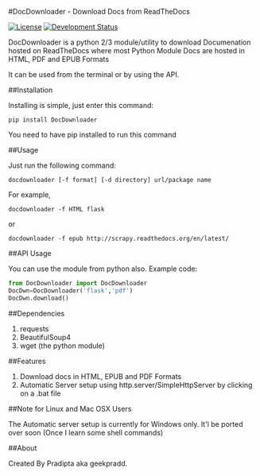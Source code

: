 #DocDownloader - Download Docs from ReadTheDocs

[![License](https://pypip.in/license/DocDownloader/badge.svg)](https://pypi.python.org/pypi/DocDownloader/)
[![Development Status](https://pypip.in/status/DocDownloader/badge.svg)](https://pypi.python.org/pypi/DocDownloader/)

DocDownloader is a python 2/3 module/utility to download Documenation hosted on ReadTheDocs where most Python Module Docs are hosted  in HTML, PDF and EPUB Formats

It can be used from the terminal or by using the API.

##Installation

Installing is simple,  just enter  this command:

```
pip install DocDownloader
```

You need to have pip installed to run this command

##Usage

Just run the following command:

```
docdownloader [-f format] [-d directory] url/package name
```

For example,

```
docdownloader -f HTML flask
```

or 

```
docdownloader -f epub http://scrapy.readthedocs.org/en/latest/
```

##API Usage

You can use the module from python also. Example code:

```python
from DocDownloader import DocDownloader
DocDwn=DocDownloader('flask','pdf')
DocDwn.download()
```

##Dependencies

1. requests
2. BeautifulSoup4
3. wget (the python module)

##Features

1. Download docs in HTML, EPUB and PDF Formats
2. Automatic Server setup using http.server/SimpleHttpServer by clicking on a .bat file

##Note for Linux and Mac OSX Users

The Automatic server setup is currently for Windows only. It'l be ported over soon (Once I learn some shell commands)

##About

Created By Pradipta aka geekpradd. 

